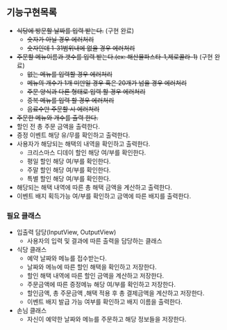 ## 기능구현목록

* ~~식당에 방문할 날짜를 입력 받는다.~~ (구현 완료)
    * ~~숫자가 아닐 경우 에러처리~~
    * ~~숫자인데 1-31범위내에 없을 경우 에러처리~~
* ~~주문할 메뉴이름과 갯수를 입력 받는다.(ex: 해산물파스타-1,제로콜라-1)~~ (구현 완료)
    * ~~없는 메뉴를 입력할 경우 에러처리~~
    * ~~메뉴의 개수가 1개 미만일 경우 혹은 20개가 넘을 경우 에러처리~~
    * ~~주문 양식과 다른 형태로 입력 할 경우 에러처리~~
    * ~~중복 메뉴를 입력 할 경우 에러처리~~
    * ~~음료수만 주문할 시 에러처리~~
* ~~주문한 메뉴와 개수를 출력 한다.~~
* 할인 전 총 주문 금액을 출력한다.
* 증정 이벤트 해당 유/무를 확인하고 출력한다.
* 사용자가 해당되는 해택의 내역을 확인하고 출력한다.
    * 크리스마스 디데이 할인 해당 여/부를 확인한다.
    * 평일 할인 해당 여/부를 확인한다.
    * 주말 할인 해당 여/부를 확인한다.
    * 특별 할인 해당 여/부를 확인한다.
* 해당되는 해택 내역에 따른 총 해택 금액을 계산하고 출력한다.
* 이벤트 배지 획득가능 여/부를 확인하고 금액에 따른 배지를 출력한다.

### 필요 클래스

* 입출력 담당(InputView, OutputView)
    * 사용자의 입력 및 결과에 따른 출력을 담당하는 클래스
* 식당 클래스
    * 예약 날짜와 메뉴를 접수받는다.
    * 날짜와 메뉴에 따른 할인 해택을 확인하고 저장한다.
    * 할인 해택 내역에 따른 할인 금액을 계산하고 저장한다.
    * 주문금액에 따른 증정메뉴 해당 여/부를 확인하고 저장한다.
    * 할인금액, 총 주문금액 ,해택 적용 후 총 결제금액을 계산하고 저장한다.
    * 이벤트 배지 발급 가능 여부를 확인하고 배지 이름을 출력한다.
* 손님 클래스
    * 자신이 예약한 날짜와 메뉴를 주문하고 해당 정보들을 저장한다.

